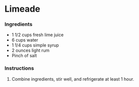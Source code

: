 # Limeade

### Ingredients

- 1 1/2 cups fresh lime juice
- 6 cups water
- 1 1/4 cups simple syrup
- 2 ounces light rum
- Pinch of salt

### Instructions

1. Combine ingredients, stir well, and refrigerate at least 1 hour.

